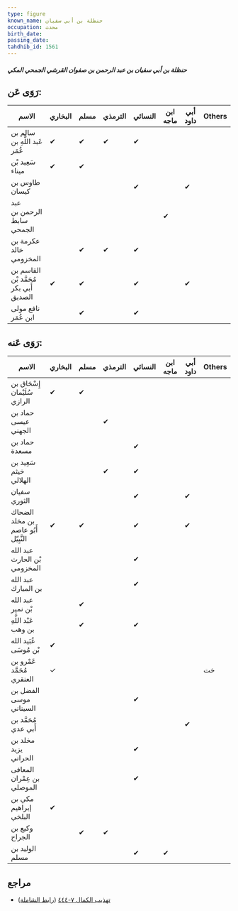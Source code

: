 ```yaml
---
type: figure
known_name: حنظلة بن أبي سفيان
occupation: محدث
birth_date:
passing_date:
tahdhib_id: 1561
---
```

##### حنظلة بن أبي سفيان بن عبد الرحمن بن صفوان القرشي الجمحي المكي

## رَوَى عَن:
| الاسم                                  | البخاري | مسلم | الترمذي | النسائي | ابن ماجه | أبي داود | Others |
| -------------------------------------- | ------- | ---- | ------- | ------- | -------- | -------- | ------ |
| سالم بن عَبد اللَّهِ بن عُمَر          | ✔       | ✔    | ✔       | ✔       |          |          |        |
| سَعِيد بْن ميناء                       | ✔       | ✔    |         |         |          |          |        |
| طاوس بن كيسان                          |         |      |         | ✔       |          | ✔        |        |
| عبد الرحمن بن سابط الجمحي              |         |      |         |         | ✔        |          |        |
| عكرمة بن خالد المخزومي                 |         | ✔    | ✔       | ✔       |          |          |        |
| القاسم بن مُحَمَّد بْن أَبي بكر الصديق | ✔       | ✔    |         | ✔       |          | ✔        |        |
| نافع مولى ابن عُمَر                    |         | ✔    |         | ✔       |          |          |        |
## رَوَى عَنه:
| الاسم                                | البخاري | مسلم | الترمذي | النسائي | ابن ماجه | أبي داود | Others |
| ------------------------------------ | ------- | ---- | ------- | ------- | -------- | -------- | ------ |
| إِسْحَاق بن سُلَيْمان الرازي         | ✔       | ✔    |         |         |          |          |        |
| حماد بن عيسى الجهني                  |         |      | ✔       |         |          |          |        |
| حماد بن مسعدة                        |         |      |         | ✔       |          |          |        |
| سَعِيد بن خيثم الهلالي               |         |      | ✔       | ✔       |          |          |        |
| سفيان الثوري                         |         |      |         | ✔       |          | ✔        |        |
| الضحاك بن مخلد أَبُو عاصم النَّبِيّل | ✔       | ✔    |         | ✔       |          | ✔        |        |
| عبد الله بْن الحارث المخزومي         |         |      |         | ✔       |          |          |        |
| عبد الله بن المبارك                  |         |      |         | ✔       |          |          |        |
| عبد الله بْن نمير                    |         | ✔    |         |         |          |          |        |
| عَبْد اللَّهِ بن وهب                 |         | ✔    |         | ✔       |          |          |        |
| عُبَيد الله بْن مُوسَى               | ✔       |      |         |         |          |          |        |
| عَمْرو بن مُحَمَّد العنقري           | ✓       |      |         |         |          |          | خت     |
| الفضل بن موسى السيناني               |         |      |         | ✔       |          |          |        |
| مُحَمَّد بن أَبي عدي                 |         |      |         |         |          | ✔        |        |
| مخلد بن يزيد الحراني                 |         |      |         | ✔       |          |          |        |
| المعافى بن عِمْران الموصلي           |         |      |         | ✔       |          |          |        |
| مكي بن إبراهيم البلخي                | ✔       |      |         |         |          |          |        |
| وكيع بن الجراح                       |         | ✔    | ✔       |         |          |          |        |
| الوليد بن مسلم                       |         |      |         | ✔       | ✔        |          |        |
## مراجع
- [تهذيب الكمال ٧-٤٤٤](obsidian://open?vault=Tahdhib-al-Kamal&file=Figures/١٥٦١-حنظلة%20بن%20أبي%20سفيان%20بن%20عبد%20الرحمن%20بن%20صفوان%20القرشي%20الجمحي%20المكي) ([رابط الشاملة](https://shamela.ws/book/3722/3666))